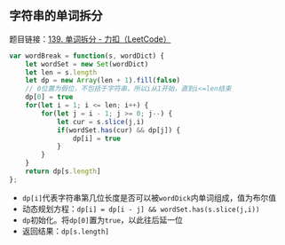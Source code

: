 ## 字符串的单词拆分

题目链接：[139. 单词拆分 - 力扣（LeetCode）](https://leetcode.cn/problems/word-break/)

```js
var wordBreak = function(s, wordDict) {
    let wordSet = new Set(wordDict)
    let len = s.length
    let dp = new Array(len + 1).fill(false)
    // 0位置为假位，不包括于字符串，所以i从1开始，直到i<=len结束
    dp[0] = true
    for(let i = 1; i <= len; i++) {
        for(let j = i - 1; j >= 0; j--) {
            let cur = s.slice(j,i)
            if(wordSet.has(cur) && dp[j]) {
                dp[i] = true
            }
        }
    }
    return dp[s.length]
};
```

- `dp[i]`代表字符串第几位长度是否可以被`wordDick`内单词组成，值为布尔值
- 动态规划方程：`dp[i] = dp[i - j] && wordSet.has(s.slice(j,i))`
- `dp`初始化。将`dp[0]`置为`true`，以此往后延一位
- 返回结果：`dp[s.length]`



